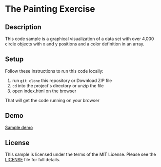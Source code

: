 # The Painting Exercise

## Description

This code sample is a graphical visualization of a data set with over 4,000 circle objects with x and y positions and a color definition in an array.

## Setup

Follow these instructions to run this code locally:

1. run `git clone` this repository or Download ZIP file
1. `cd` into the project's directory or unzip the file
1. open index.html on the browser

That will get the code running on your browser

## Demo

[Sample demo](https://sanac007.github.io/thepainting/)

## License

This sample is licensed under the terms of the MIT License.
Please see the [LICENSE](LICENSE) file for full details.